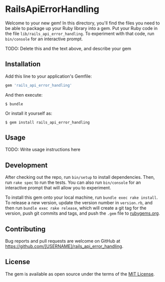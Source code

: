 # RailsApiErrorHandling

Welcome to your new gem! In this directory, you'll find the files you need to be able to package up your Ruby library into a gem. Put your Ruby code in the file `lib/rails_api_error_handling`. To experiment with that code, run `bin/console` for an interactive prompt.

TODO: Delete this and the text above, and describe your gem

## Installation

Add this line to your application's Gemfile:

```ruby
gem 'rails_api_error_handling'
```

And then execute:

    $ bundle

Or install it yourself as:

    $ gem install rails_api_error_handling

## Usage

TODO: Write usage instructions here

## Development

After checking out the repo, run `bin/setup` to install dependencies. Then, run `rake spec` to run the tests. You can also run `bin/console` for an interactive prompt that will allow you to experiment.

To install this gem onto your local machine, run `bundle exec rake install`. To release a new version, update the version number in `version.rb`, and then run `bundle exec rake release`, which will create a git tag for the version, push git commits and tags, and push the `.gem` file to [rubygems.org](https://rubygems.org).

## Contributing

Bug reports and pull requests are welcome on GitHub at https://github.com/[USERNAME]/rails_api_error_handling.

## License

The gem is available as open source under the terms of the [MIT License](https://opensource.org/licenses/MIT).
